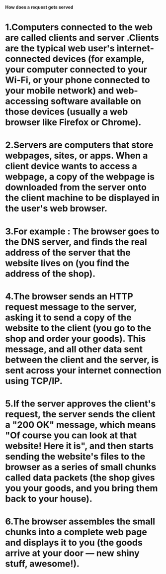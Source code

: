 **How does a request gets served**

# 1.Computers connected to the web are called clients and server .Clients are the typical web user's internet-connected devices (for example, your computer connected to your Wi-Fi, or your phone connected to your mobile network) and web-accessing software available on those devices (usually a web browser like Firefox or Chrome).

# 2.Servers are computers that store webpages, sites, or apps. When a client device wants to access a webpage, a copy of the webpage is downloaded from the server onto the client machine to be displayed in the user's web browser.

# 3.For example : The browser goes to the DNS server, and finds the real address of the server that the website lives on (you find the address of the shop).

# 4.The browser sends an HTTP request message to the server, asking it to send a copy of the website to the client (you go to the shop and order your goods). This message, and all other data sent between the client and the server, is sent across your internet connection using TCP/IP.

# 5.If the server approves the client's request, the server sends the client a "200 OK" message, which means "Of course you can look at that website! Here it is", and then starts sending the website's files to the browser as a series of small chunks called data packets (the shop gives you your goods, and you bring them back to your house).

# 6.The browser assembles the small chunks into a complete web page and displays it to you (the goods arrive at your door — new shiny stuff, awesome!).
